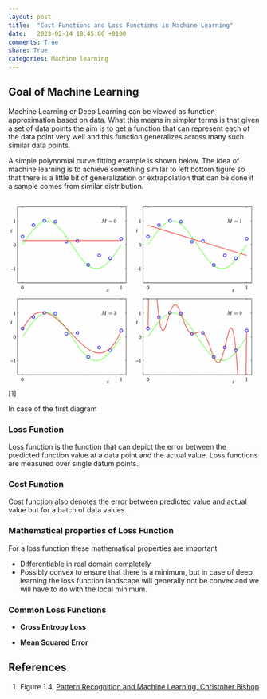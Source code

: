 ```yaml
---
layout: post
title:  "Cost Functions and Loss Functions in Machine Learning"
date:   2023-02-14 18:45:00 +0100
comments: True
share: True
categories: Machine learning
---
```

## Goal of Machine Learning

Machine Learning or Deep Learning can be viewed as function approximation based on data. What this means in simpler terms is that given a set of data points the aim is to get a function that can represent each of the data point very well and this function generalizes across many such similar data points. 

A simple polynomial curve fitting example is shown below. The idea of machine learning is to achieve something similar to left bottom figure so that there is a little bit of generalization or extrapolation that can be done if a sample comes from similar distribution. 

![Function Approximation](../assets/back2basics/curve_fitting.jpeg) [1]
 
In case of the first diagram
### Loss Function
Loss function is the function that can depict the error between the predicted function value at a data point and the actual value. Loss functions are measured over single datum points. 

### Cost Function
Cost function also denotes the error between predicted value and actual value but for a batch of data values. 

### Mathematical properties of Loss Function
For a loss function these mathematical properties are important

- Differentiable in real domain completely
- Possibly convex to ensure that there is a minimum, but in case of deep learning the loss function landscape will generally not be convex and we will have to do with the local minimum.
### Common Loss Functions

- **Cross Entropy Loss**

- **Mean Squared Error**




## References

 1. Figure 1.4, [Pattern Recognition and Machine Learning, Christoher Bishop](https://www.microsoft.com/en-us/research/uploads/prod/2006/01/Bishop-Pattern-Recognition-and-Machine-Learning-2006.pdf) 


